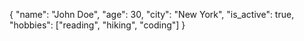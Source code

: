 {
"name": "John Doe",
"age": 30,
"city": "New York",
"is_active": true,
"hobbies": ["reading", "hiking", "coding"]
}
